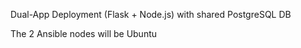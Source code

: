 Dual-App Deployment (Flask + Node.js) with shared PostgreSQL DB


The 2 Ansible nodes will be Ubuntu
